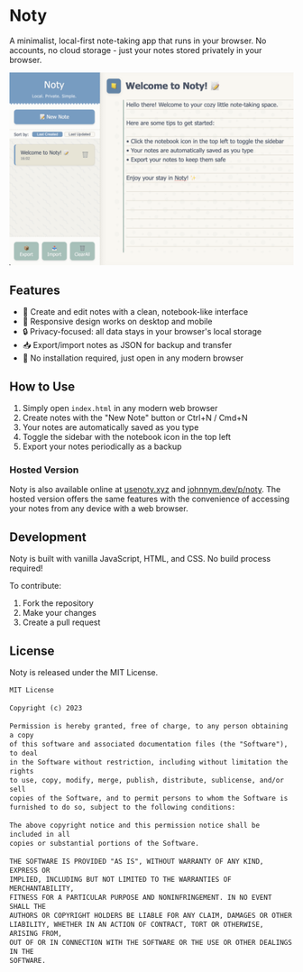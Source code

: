 # Noty

A minimalist, local-first note-taking app that runs in your browser. No accounts, no cloud storage - just your notes stored privately in your browser.

![Noty Screenshot](screenshot.png)

## Features

- 📝 Create and edit notes with a clean, notebook-like interface
- 📱 Responsive design works on desktop and mobile
- 🔒 Privacy-focused: all data stays in your browser's local storage
- 📥 Export/import notes as JSON for backup and transfer
- 📎 No installation required, just open in any modern browser

## How to Use

1. Simply open `index.html` in any modern web browser
2. Create notes with the "New Note" button or Ctrl+N / Cmd+N
3. Your notes are automatically saved as you type
4. Toggle the sidebar with the notebook icon in the top left
5. Export your notes periodically as a backup

### Hosted Version

Noty is also available online at [usenoty.xyz](https://usenoty.xyz) and [johnnym.dev/p/noty](https://johnnym.dev/p/noty). The hosted version offers the same features with the convenience of accessing your notes from any device with a web browser.

## Development

Noty is built with vanilla JavaScript, HTML, and CSS. No build process required!

To contribute:
1. Fork the repository
2. Make your changes
3. Create a pull request

## License

Noty is released under the MIT License.

```
MIT License

Copyright (c) 2023

Permission is hereby granted, free of charge, to any person obtaining a copy
of this software and associated documentation files (the "Software"), to deal
in the Software without restriction, including without limitation the rights
to use, copy, modify, merge, publish, distribute, sublicense, and/or sell
copies of the Software, and to permit persons to whom the Software is
furnished to do so, subject to the following conditions:

The above copyright notice and this permission notice shall be included in all
copies or substantial portions of the Software.

THE SOFTWARE IS PROVIDED "AS IS", WITHOUT WARRANTY OF ANY KIND, EXPRESS OR
IMPLIED, INCLUDING BUT NOT LIMITED TO THE WARRANTIES OF MERCHANTABILITY,
FITNESS FOR A PARTICULAR PURPOSE AND NONINFRINGEMENT. IN NO EVENT SHALL THE
AUTHORS OR COPYRIGHT HOLDERS BE LIABLE FOR ANY CLAIM, DAMAGES OR OTHER
LIABILITY, WHETHER IN AN ACTION OF CONTRACT, TORT OR OTHERWISE, ARISING FROM,
OUT OF OR IN CONNECTION WITH THE SOFTWARE OR THE USE OR OTHER DEALINGS IN THE
SOFTWARE.
``` 
